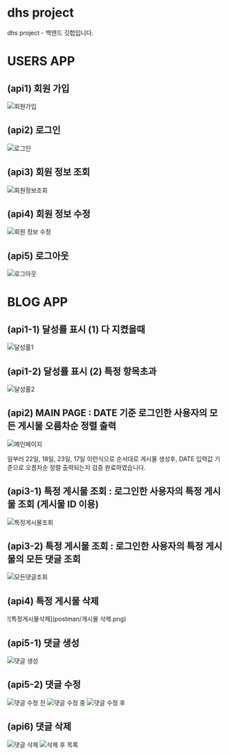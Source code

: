 # dhs project

dhs project - 백엔드 깃헙입니다.

# USERS APP
## (api1) 회원 가입 
![회원가입](/postman/회원가입.png)  

## (api2) 로그인
![로그인](/postman/로그인.png)  

## (api3) 회원 정보 조회
![회원정보조회](/postman/회원정보조회.png)  

## (api4) 회원 정보 수정
![회원 정보 수정](/postman/회원정보수정.png)  

## (api5) 로그아웃
![로그아웃](https://github.com/user-attachments/assets/0b01d6a0-729f-4a0e-bebf-b6d5be746a23)

# BLOG APP
## (api1-1) 달성률 표시 (1) 다 지켰을때
![달성률1](postman/ALL.png)

## (api1-2) 달성률 표시 (2) 특정 항목초과
![달성률2](postman/LESS.png)

## (api2) MAIN PAGE : DATE 기준 로그인한 사용자의 모든 게시물 오름차순 정렬 출력
![메인페이지](postman/메인페이지.png)

일부러 22일, 18일, 23일, 17일 이런식으로 순서대로 게시물 생성후, DATE 입력값 기준으로 오름차순 정렬 출력되는지 검증 완료하였습니다.

## (api3-1) 특정 게시물 조회 : 로그인한 사용자의 특정 게시물 조회 (게시물 ID 이용)
![특정게시물조회](postman/특정게시물조회(id값).png)

## (api3-2) 특정 게시물 조회 : 로그인한 사용자의 특정 게시물의 모든 댓글 조회
![모든댓글조회](postman/모든댓글조회.png)

## (api4) 특정 게시물 삭제
![특정게시물삭제](postman/게시물 삭제.png)

## (api5-1) 댓글 생성
![댓글 생성](https://github.com/user-attachments/assets/5488297d-ff1e-4528-bec8-692611df4726)

## (api5-2) 댓글 수정
![댓글 수정 전](https://github.com/user-attachments/assets/89914873-e706-439a-9db1-02617b48ec02)
![댓글 수정 중](https://github.com/user-attachments/assets/9b5f7b6e-a688-4ab2-9a95-c8b4324050f3)
![댓글 수정 후](https://github.com/user-attachments/assets/d05af06e-ce8f-436a-b334-bf57e95df9e3)

## (api6) 댓글 삭제
![댓글 삭제](https://github.com/user-attachments/assets/8def7d07-f061-4e21-90be-a5a86176105f)
![삭제 후 목록](https://github.com/user-attachments/assets/347f3467-03da-4637-9ced-e5da4a71adcc)



